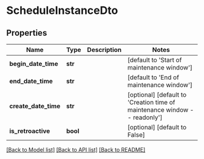 # ScheduleInstanceDto

## Properties
Name | Type | Description | Notes
------------ | ------------- | ------------- | -------------
**begin_date_time** | **str** |  | [default to 'Start of maintenance window']
**end_date_time** | **str** |  | [default to 'End of maintenance window']
**create_date_time** | **str** |  | [optional] [default to 'Creation time of maintenance window -- readonly']
**is_retroactive** | **bool** |  | [optional] [default to False]

[[Back to Model list]](../README.md#documentation-for-models) [[Back to API list]](../README.md#documentation-for-api-endpoints) [[Back to README]](../README.md)

